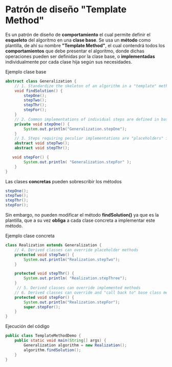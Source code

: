 # Patrón de diseño "Template Method"

Es un patrón de diseño de **comportamiento** el cual permite definir el **esqueleto** del algoritmo en una **clase base**.
Se usa un **método** como plantilla, de ahí su nombre **"Template Method"**, el cual contendrá todos los **comportamientos** que debe presentar el algoritmo, donde dichas operaciones pueden ser definidas por la clase base, o **implementadas** individualmente por cada clase hija según sus necesidades.

Ejemplo clase base

```java
abstract class Generalization {
    // 1. Standardize the skeleton of an algorithm in a "template" method
    void findSolution() {
        stepOne();
        stepTwo();
        stepThr();
        stepFor();
    }
    // 2. Common implementations of individual steps are defined in base class
    private void stepOne() {
        System.out.println("Generalization.stepOne");
    }
    // 3. Steps requiring peculiar implementations are "placeholders" in the base class
    abstract void stepTwo();
    abstract void stepThr();

   void stepFor() {
        System.out.println( "Generalization.stepFor" );
    }
}
```

Las clases **concretas** pueden sobrescribir los métodos 

```java
stepOne();
stepTwo();
stepThr();
stepFor();
```
Sin embargo, no pueden modificar el método **findSolution()** ya que es la plantilla, que a su vez **obliga** a cada clase concreta a implementar este método. 

Ejemplo clase concreta
```java
class Realization extends Generalization {
    // 4. Derived classes can override placeholder methods
    protected void stepTwo() {
        System.out.println("Realization.stepTwo");
    }

    protected void stepThr() {
        System.out.println( "Realization.stepThree");
    }
     // 5. Derived classes can override implemented methods
    // 6. Derived classes can override and "call back to" base class methods 
    protected void stepFor() {
        System.out.println("Realization.stepFor");
        super.stepFor();
    }
}
```
Ejecución del código
```java
public class TemplateMethodDemo {
    public static void main(String[] args) {
        Generalization algorithm = new Realization();
        algorithm.findSolution();
    }
}
```
